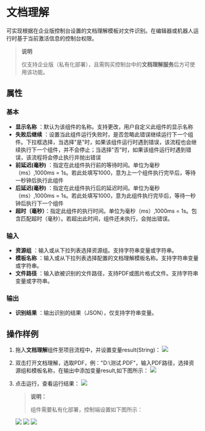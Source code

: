 # 文档理解

可实现根据在企业版控制台设置的文档理解模板对文件识别。在编辑器或机器人运行时基于当前激活信息的控制台权限。
>**说明**
>
>仅支持企业版（私有化部署），且需购买控制台中的**文档理解服务**后方可使用该功能。


## 属性

### 基本

- **显示名称** ：默认为该组件的名称。支持更改，用户自定义此组件的显示名称
- **失败后继续** ：设置当此组件运行失败时，是否忽略此错误继续运行下一个组件。下拉框选择，当选择"是"时，如果该组件运行时遇到错误，该流程也会继续执行下一个组件，并不会停止；当选择"否"时，如果该组件运行时遇到错误，该流程将会停止执行并抛出错误
- **前延迟(毫秒)** ：指定在此组件执行前的等待时间。单位为毫秒（ms）,1000ms = 1s。若此处填写1000，意为上一个组件执行完毕后，等待一秒钟后执行此组件
- **后延迟(毫秒)** ：指定在此组件执行后的延迟时间。单位为毫秒（ms）,1000ms = 1s。若此处填写1000，意为此组件执行完毕后，等待一秒钟后执行下一个组件
- **超时（毫秒）**：指定此组件的执行时间。单位为毫秒（ms）,1000ms = 1s。包含匹配超时（毫秒）。若超出此时间，组件还未执行，会抛出错误。


### 输入

- **资源组** ：输入或从下拉列表选择资源组。支持字符串变量或字符串。
- **模板名称** ：输入或从下拉列表选择配置的文档理解模板名称。支持字符串变量或字符串。
- **文件路径** ：输入欲被识别的文件路径，支持PDF或图片格式文件。支持字符串变量或字符串。

### 输出

- **识别结果** ：输出识别的结果（JSON），仅支持字符串变量。

## 操作样例

1. 拖入**文档理解**组件至项目流程中，并设置变量result(String)：
![](https://docimages.blob.core.chinacloudapi.cn/images/Activities/DocReader_1.png)

2. 双击打开文档理解，选取PDF，例："D:\\测试.PDF"，输入PDF路径，选择资源组和模板名称，在输出中添加变量result,如下图所示：
![](https://docimages.blob.core.chinacloudapi.cn/images/Activities/DocReader_2.png)

3. 点击运行，查看运行结果：
![](https://docimages.blob.core.chinacloudapi.cn/images/Activities/DocReader_3.png)

   >**说明：**
   >
   >组件需要私有化部署，控制端设置如下图所示：

   ![](https://docimages.blob.core.chinacloudapi.cn/images/Activities/DocReader_4.png)
   ![](https://docimages.blob.core.chinacloudapi.cn/images/Activities/DocReader_5.png)
   ![](https://docimages.blob.core.chinacloudapi.cn/images/Activities/DocReader_6.png)

